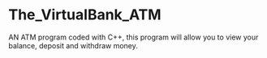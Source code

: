 # The_VirtualBank_ATM
AN ATM program coded with C++, this program will allow you to view your balance, deposit and withdraw money.
